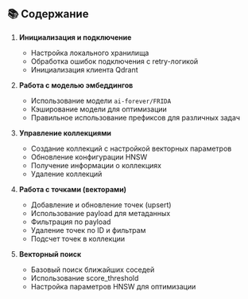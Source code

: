 ## 📚 Содержание

1. **Инициализация и подключение**
   - Настройка локального хранилища
   - Обработка ошибок подключения с retry-логикой
   - Инициализация клиента Qdrant

2. **Работа с моделью эмбеддингов**
   - Использование модели `ai-forever/FRIDA`
   - Кэширование модели для оптимизации
   - Правильное использование префиксов для различных задач

3. **Управление коллекциями**
   - Создание коллекций с настройкой векторных параметров
   - Обновление конфигурации HNSW
   - Получение информации о коллекциях
   - Удаление коллекций

4. **Работа с точками (векторами)**
   - Добавление и обновление точек (upsert)
   - Использование payload для метаданных
   - Фильтрация по payload
   - Удаление точек по ID и фильтрам
   - Подсчет точек в коллекции

5. **Векторный поиск**
   - Базовый поиск ближайших соседей
   - Использование score_threshold
   - Настройка параметров HNSW для оптимизации
